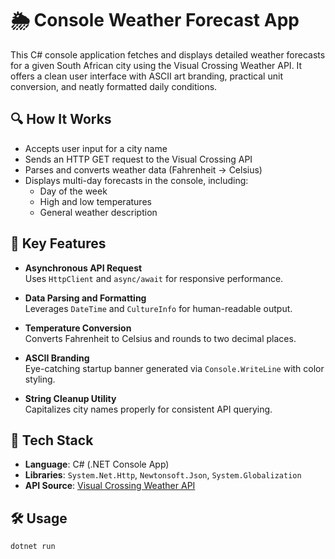 # 🌦️ Console Weather Forecast App

This C# console application fetches and displays detailed weather forecasts for a given South African city using the Visual Crossing Weather API. It offers a clean user interface with ASCII art branding, practical unit conversion, and neatly formatted daily conditions.

## 🔍 How It Works

- Accepts user input for a city name
- Sends an HTTP GET request to the Visual Crossing API
- Parses and converts weather data (Fahrenheit → Celsius)
- Displays multi-day forecasts in the console, including:
  - Day of the week
  - High and low temperatures
  - General weather description

## 🧠 Key Features

- **Asynchronous API Request**  
  Uses `HttpClient` and `async/await` for responsive performance.

- **Data Parsing and Formatting**  
  Leverages `DateTime` and `CultureInfo` for human-readable output.

- **Temperature Conversion**  
  Converts Fahrenheit to Celsius and rounds to two decimal places.

- **ASCII Branding**  
  Eye-catching startup banner generated via `Console.WriteLine` with color styling.

- **String Cleanup Utility**  
  Capitalizes city names properly for consistent API querying.

## 🧰 Tech Stack

- **Language**: C# (.NET Console App)
- **Libraries**: `System.Net.Http`, `Newtonsoft.Json`, `System.Globalization`
- **API Source**: [Visual Crossing Weather API](https://www.visualcrossing.com)

## 🛠 Usage

```bash
dotnet run
